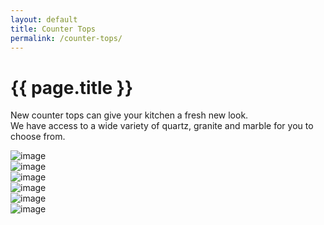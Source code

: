 ```yaml
---
layout: default
title: Counter Tops
permalink: /counter-tops/
---
```


<div class="secondary">
    <div class="gallery-header">
        <h1>{{ page.title }}</h1>
        <p>New counter tops can give your kitchen a fresh new look. <br>We have access to a wide variety of quartz, granite and marble for you to choose from.</p>
    </div>
    <div class="gallery">
        <div class="gallery-item gh-3 gw-2">
            <img src="{{ site.baseurl }}/images/counter-tops/counter-tops (1).jpg" class="img img-thumbnail" alt="image" />
        </div>
        <div class="gallery-item gh-2 gw-3">
            <img src="{{ site.baseurl }}/images/counter-tops/counter-tops (2).jpg" class="img img-thumbnail" alt="image" />
        </div>
        <div class="gallery-item">
            <img src="{{ site.baseurl }}/images/counter-tops/counter-tops (3).jpg" class="img img-thumbnail" alt="image" />
        </div>
        <div class="gallery-item">
            <img src="{{ site.baseurl }}/images/counter-tops/counter-tops (4).jpg" class="img img-thumbnail" alt="image" />
        </div>
        <div class="gallery-item gw-2 gh-2">
            <img src="{{ site.baseurl }}/images/counter-tops/counter-tops (5).jpg" class="img img-thumbnail" alt="image" />
        </div>
        <div class="gallery-item gw-3 gh-2">
            <img src="{{ site.baseurl }}/images/counter-tops/counter-tops (6).jpg" class="img img-thumbnail" alt="image" />
        </div>                                        
    </div>
</div>